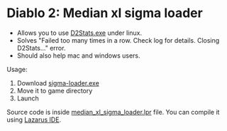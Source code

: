 # Diablo 2: Median xl sigma loader

- Allows you to use [D2Stats.exe](https://github.com/Kyromyr/D2Stats) under linux.
- Solves "Failed too many times in a row. Check log for details. Closing D2Stats..." error.
- Should also help mac and windows users.

Usage:
1. Download [sigma-loader.exe](sigma-loader.exe)
2. Move it to game directory
3. Launch

Source code is inside [median_xl_sigma_loader.lpr](median_xl_sigma_loader.lpr) file.
You can compile it using [Lazarus IDE](https://lazarus-ide.org).
